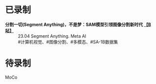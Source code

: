# 已录制
**分割一切(Segment Anything)，不是梦：SAM模型引领图像分割新时代 [【B站】](https://www.bilibili.com/video/BV1Lh4y1X7bS/)<br />**
&emsp;&emsp;&emsp;23.04 Segment Anything.  Meta AI<br />
&emsp;&emsp;&emsp;#计算机视觉、#图像分割、#多模态、#SA-1B数据集



# 待录制
MoCo

